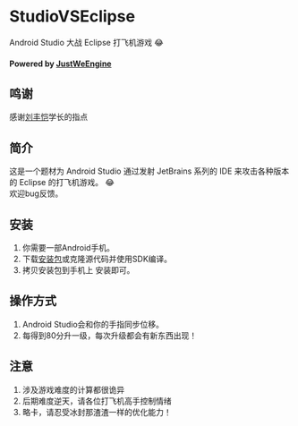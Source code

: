 # StudioVSEclipse
Android Studio 大战 Eclipse 打飞机游戏 :joy:

#### Powered by [JustWeEngine](https://github.com/lfkdsk/JustWeEngine)

## 鸣谢
感谢[刘丰恺](https://github.com/lfkdsk)学长的指点

## 简介
这是一个题材为 Android Studio 通过发射 JetBrains 系列的 IDE 来攻击各种版本的 Eclipse 的打飞机游戏。 :joy:<br/>
欢迎bug反馈。

## 安装
1. 你需要一部Android手机。
1. 下载[安装包](./app/app-release.apk)或克隆源代码并使用SDK编译。
1. 拷贝安装包到手机上 安装即可。

## 操作方式
1. Android Studio会和你的手指同步位移。
1. 每得到80分升一级，每次升级都会有新东西出现！

## 注意
1. 涉及游戏难度的计算都很诡异
1. 后期难度逆天，请各位打飞机高手控制情绪
1. 略卡，请忍受冰封那渣渣一样的优化能力！